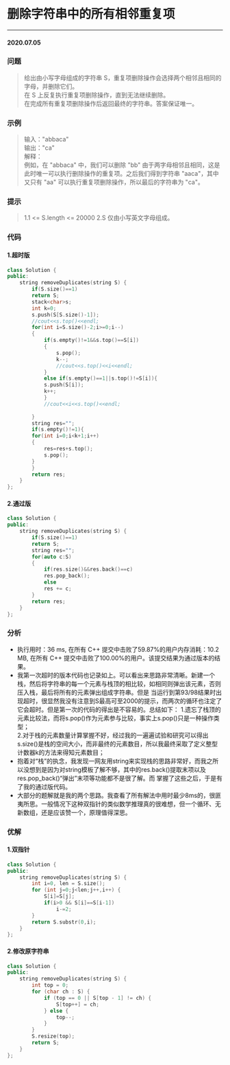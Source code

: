 # 删除字符串中的所有相邻重复项
***
#### 2020.07.05

### 问题
>给出由小写字母组成的字符串 S，重复项删除操作会选择两个相邻且相同的字母，并删除它们。                      
在 S 上反复执行重复项删除操作，直到无法继续删除。                   
在完成所有重复项删除操作后返回最终的字符串。答案保证唯一。                           

### 示例
>输入："abbaca"                                               
输出："ca"                
解释：                       
例如，在 "abbaca" 中，我们可以删除 "bb" 由于两字母相邻且相同，这是此时唯一可以执行删除操作的重复项。之后我们得到字符串 "aaca"，其中又只有 "aa" 可以执行重复项删除操作，所以最后的字符串为 "ca"。

### 提示
>1.1 <= S.length <= 20000
2.S 仅由小写英文字母组成。

### 代码
#### 1.超时版
```c++
class Solution {
public:
    string removeDuplicates(string S) {
        if(S.size()==1)
        return S;
        stack<char>s;
        int k=0;
        s.push(S[S.size()-1]);
        //cout<<s.top()<<endl;
        for(int i=S.size()-2;i>=0;i--)
        {
            if(s.empty()!=1&&s.top()==S[i])
            {
                s.pop();
                k--;
                //cout<<s.top()<<i<<endl;
            }
            else if(s.empty()==1||s.top()!=S[i]){
            s.push(S[i]);
            k++;
            }
            //cout<<i<<s.top()<<endl;
            
        }
        string res="";
        if(s.empty()!=1){
        for(int i=0;i<k+1;i++)
        {
            res=res+s.top();
            s.pop();
        }
        }
        return res;
    }
};
```

#### 2.通过版
```c++
class Solution {
public:
    string removeDuplicates(string S) {
        if(S.size()==1)
        return S;
        string res="";
        for(auto c:S)
        {
            if(res.size()&&res.back()==c)
            res.pop_back();
            else
            res += c;
        }
        return res;
    }
};
```

### 分析
 - 执行用时：36 ms, 在所有 C++ 提交中击败了59.87%的用户内存消耗：10.2 MB, 在所有 C++ 提交中击败了100.00%的用户。该提交结果为通过版本的结果。
 - 我第一次超时的版本代码也记录如上。可以看出来思路非常清晰。新建一个栈，然后将字符串的每一个元素与栈顶的相比较，如相同则弹出该元素，否则压入栈，最后将所有的元素弹出组成字符串。但是
   当运行到第93/98结果时出现超时，很显然我没有注意到S最高可至2000的提示，而两次的循环也注定了它会超时。但是第一次的代码的得出是不容易的。总结如下：
   1.遗忘了栈顶的元素比较法，而将s.pop()作为元素参与比较，事实上s.pop()只是一种操作类型；     
   2.对于栈的元素数量计算掌握不好，经过我的一遍遍试验和研究可以得出s.size()是栈的空间大小，而非最终的元素数目，所以我最终采取了定义整型计数器k的方法来得知元素数目；   
 - 抱着对“栈”的执念，我发现一网友用string来实现栈的思路非常好，而我之所以没想到是因为对string模板了解不够，其中的res.back()提取末项以及res.pop_back()“弹出”末项等功能都不是很了解。而
   掌握了这些之后，于是有了我的通过版代码。
 - 大部分的题解就是我的两个思路。我查看了所有解法中用时最少8ms的，很匪夷所思。一般情况下这种双指针的类似数学推理真的很难想，但一个循环、无新数组，还是应该赞一个，原理值得深思。
   
### 优解
#### 1.双指针
```c++
class Solution {
public:
    string removeDuplicates(string S) {
        int i=0, len = S.size();
        for (int j=0;j<len;j++,i++) {
            S[i]=S[j];
            if(i>0 && S[i]==S[i-1])
                i-=2;
        }
        return S.substr(0,i);
    }
};
```

#### 2.修改原字符串
```c++
class Solution {
public:
    string removeDuplicates(string S) {
        int top = 0;
        for (char ch : S) {
            if (top == 0 || S[top - 1] != ch) {
                S[top++] = ch;
            } else {
                top--;
            }
        }
        S.resize(top);
        return S;
    }
};
```
